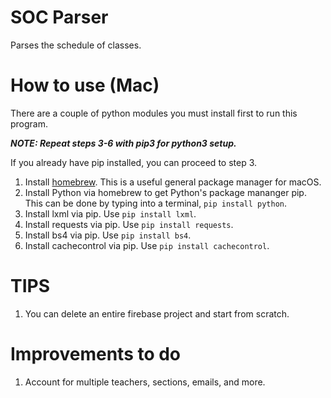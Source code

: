 # SOC Parser
Parses the schedule of classes.

# How to use (Mac)
There are a couple of python modules you must install first to run this program.

___NOTE: Repeat steps 3-6 with pip3 for python3 setup.___

If you already have pip installed, you can proceed to step 3.

1. Install [homebrew](https://brew.sh). This is a useful general package manager for macOS. 
2. Install Python via homebrew to get Python's package mananger pip. This can be done by typing into a terminal, `pip install python`. 
3. Install lxml via pip. Use `pip install lxml`.
4. Install requests via pip. Use `pip install requests`.
5. Install bs4 via pip. Use `pip install bs4`.
6. Install cachecontrol via pip. Use `pip install cachecontrol`.

# TIPS
1. You can delete an entire firebase project and start from scratch.

# Improvements to do
1. Account for multiple teachers, sections, emails, and more.
